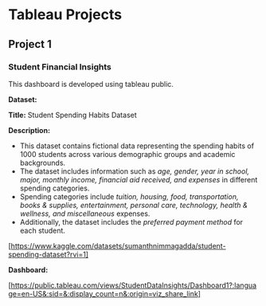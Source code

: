 # Tableau Projects

## Project 1
### Student Financial Insights

This dashboard is developed using tableau public.

**Dataset:**

**Title:** Student Spending Habits Dataset

**Description:**
* This dataset contains fictional data representing the spending habits of 1000 students across various demographic groups and academic backgrounds.
* The dataset includes information such as _age, gender, year in school, major, monthly income, financial aid received, and expenses_ in different spending categories.
* Spending categories include _tuition, housing, food, transportation, books & supplies, entertainment, personal care, technology, health & wellness, and miscellaneous_ expenses.
* Additionally, the dataset includes the _preferred payment method_ for each student.

  
[https://www.kaggle.com/datasets/sumanthnimmagadda/student-spending-dataset?rvi=1]

**Dashboard:**


[https://public.tableau.com/views/StudentDataInsights/Dashboard1?:language=en-US&:sid=&:display_count=n&:origin=viz_share_link]

